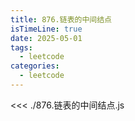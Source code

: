 ```yaml
---
title: 876.链表的中间结点
isTimeLine: true
date: 2025-05-01
tags:
  - leetcode
categories:
  - leetcode
---
```


<<< ./876.链表的中间结点.js
